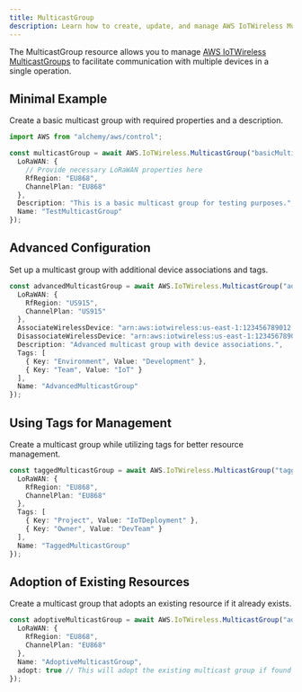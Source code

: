 ```yaml
---
title: MulticastGroup
description: Learn how to create, update, and manage AWS IoTWireless MulticastGroups using Alchemy Cloud Control.
---
```


The MulticastGroup resource allows you to manage [AWS IoTWireless MulticastGroups](https://docs.aws.amazon.com/iotwireless/latest/userguide/) to facilitate communication with multiple devices in a single operation.

## Minimal Example

Create a basic multicast group with required properties and a description.

```ts
import AWS from "alchemy/aws/control";

const multicastGroup = await AWS.IoTWireless.MulticastGroup("basicMulticastGroup", {
  LoRaWAN: {
    // Provide necessary LoRaWAN properties here
    RfRegion: "EU868",
    ChannelPlan: "EU868"
  },
  Description: "This is a basic multicast group for testing purposes.",
  Name: "TestMulticastGroup"
});
```

## Advanced Configuration

Set up a multicast group with additional device associations and tags.

```ts
const advancedMulticastGroup = await AWS.IoTWireless.MulticastGroup("advancedMulticastGroup", {
  LoRaWAN: {
    RfRegion: "US915",
    ChannelPlan: "US915"
  },
  AssociateWirelessDevice: "arn:aws:iotwireless:us-east-1:123456789012:wireless-device/test-device-id",
  DisassociateWirelessDevice: "arn:aws:iotwireless:us-east-1:123456789012:wireless-device/old-device-id",
  Description: "Advanced multicast group with device associations.",
  Tags: [
    { Key: "Environment", Value: "Development" },
    { Key: "Team", Value: "IoT" }
  ],
  Name: "AdvancedMulticastGroup"
});
```

## Using Tags for Management

Create a multicast group while utilizing tags for better resource management.

```ts
const taggedMulticastGroup = await AWS.IoTWireless.MulticastGroup("taggedMulticastGroup", {
  LoRaWAN: {
    RfRegion: "EU868",
    ChannelPlan: "EU868"
  },
  Tags: [
    { Key: "Project", Value: "IoTDeployment" },
    { Key: "Owner", Value: "DevTeam" }
  ],
  Name: "TaggedMulticastGroup"
});
```

## Adoption of Existing Resources

Create a multicast group that adopts an existing resource if it already exists.

```ts
const adoptiveMulticastGroup = await AWS.IoTWireless.MulticastGroup("adoptiveMulticastGroup", {
  LoRaWAN: {
    RfRegion: "EU868",
    ChannelPlan: "EU868"
  },
  Name: "AdoptiveMulticastGroup",
  adopt: true // This will adopt the existing multicast group if found
});
```